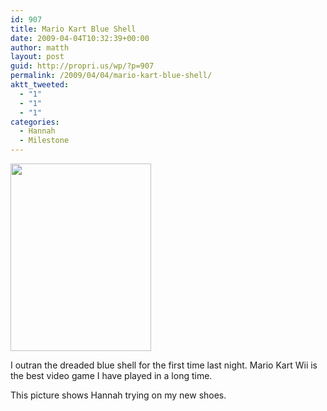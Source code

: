 ```yaml
---
id: 907
title: Mario Kart Blue Shell
date: 2009-04-04T10:32:39+00:00
author: matth
layout: post
guid: http://propri.us/wp/?p=907
permalink: /2009/04/04/mario-kart-blue-shell/
aktt_tweeted:
  - "1"
  - "1"
  - "1"
categories:
  - Hannah
  - Milestone
---
```

[<img src="http://hippeelee.com/blog/wp-content/uploads/2009/04/p-1600-1200-214b1a3f-8511-4c74-91d7-9f335473cf22.jpeg" alt="" width="225" height="300" class="alignnone size-full wp-image-364" />](http://hippeelee.com/blog/wp-content/uploads/2009/04/p-1600-1200-214b1a3f-8511-4c74-91d7-9f335473cf22.jpeg)

I outran the dreaded blue shell for the first time last night. Mario Kart Wii is the best video game I have played in a long time. 

This picture shows Hannah trying on my new shoes.